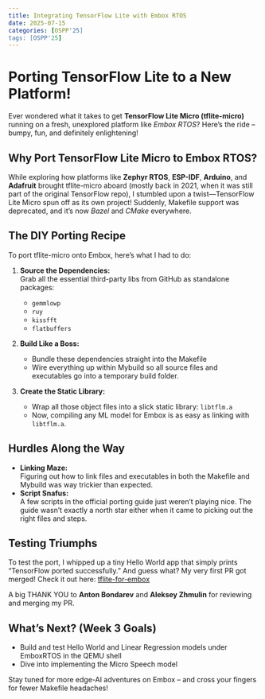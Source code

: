 ```yaml
---
title: Integrating TensorFlow Lite with Embox RTOS  
date: 2025-07-15  
categories: [OSPP'25]  
tags: [OSPP'25]  
---
```


#  Porting TensorFlow Lite to a New Platform!

Ever wondered what it takes to get **TensorFlow Lite Micro (tflite-micro)** running on a fresh, unexplored platform like *Embox RTOS*? Here’s the ride – bumpy, fun, and definitely enlightening!

## Why Port TensorFlow Lite Micro to Embox RTOS?

While exploring how platforms like **Zephyr RTOS**, **ESP-IDF**, **Arduino**, and **Adafruit** brought tflite-micro aboard (mostly back in 2021, when it was still part of the original TensorFlow repo), I stumbled upon a twist—TensorFlow Lite Micro spun off as its own project! Suddenly, Makefile support was deprecated, and it’s now *Bazel* and *CMake* everywhere.


## The DIY Porting Recipe

To port tflite-micro onto Embox, here’s what I had to do:

1. **Source the Dependencies:**  
   Grab all the essential third-party libs from GitHub as standalone packages:  
   - `gemmlowp`  
   - `ruy`  
   - `kissfft`  
   - `flatbuffers`

2. **Build Like a Boss:**  
   - Bundle these dependencies straight into the Makefile  
   - Wire everything up within Mybuild so all source files and executables go into a temporary build folder.

3. **Create the Static Library:**  
   - Wrap all those object files into a slick static library: `libtflm.a`  
   - Now, compiling any ML model for Embox is as easy as linking with `libtflm.a`.

## Hurdles Along the Way


- **Linking Maze:**  
  Figuring out how to link files and executables in both the Makefile and Mybuild was way trickier than expected.
- **Script Snafus:**  
  A few scripts in the official porting guide just weren’t playing nice. The guide wasn’t exactly a north star either when it came to picking out the right files and steps.

## Testing Triumphs 

To test the port, I whipped up a tiny Hello World app that simply prints “TensorFlow ported successfully.” And guess what? My very first PR got merged! Check it out here: [tflite-for-embox](https://github.com/embox/embox/pull/3692)

A big THANK YOU to **Anton Bondarev** and **Aleksey Zhmulin** for reviewing and merging my PR.

##  What’s Next? (Week 3 Goals)

- Build and test Hello World and Linear Regression models under EmboxRTOS in the QEMU shell
- Dive into implementing the Micro Speech model

Stay tuned for more edge-AI adventures on Embox – and cross your fingers for fewer Makefile headaches!
